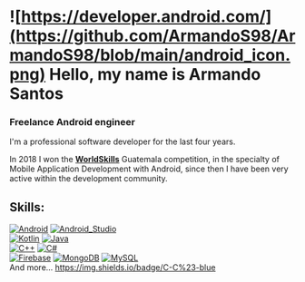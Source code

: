 # ![https://developer.android.com/](https://github.com/ArmandoS98/ArmandoS98/blob/main/android_icon.png) Hello, my name is Armando Santos
### Freelance Android engineer

I'm a professional software developer for the last four years.

In 2018 I won the [**WorldSkills**](https://worldskills.org/) Guatemala competition, in the specialty of Mobile Application Development with Android, since then I have been very active within the development community.


## Skills:
[![Android](https://img.shields.io/badge/Android-3DDC84?style=for-the-badge&logo=android&logoColor=white&labelColor=101010)]()
[![Android_Studio](https://img.shields.io/badge/Android_Studio-3DDC84?style=for-the-badge&logo=android-studio&logoColor=white&labelColor=101010)]()
</br>
[![Kotlin](https://img.shields.io/badge/Kotlin-0095D5?style=for-the-badge&logo=kotlin&logoColor=white&labelColor=101010)]()
[![Java](https://img.shields.io/badge/Java-007396?style=for-the-badge&logo=java&logoColor=white&labelColor=101010)]()
</br>
[![C++](https://img.shields.io/badge/C++-0095D5?style=for-the-badge&logo=c&logoColor=white&labelColor=101010)]()
[![C#](https://img.shields.io/badge/C-C%23-blue)]()
</br>
[![Firebase](https://img.shields.io/badge/Firebase-FFCA28?style=for-the-badge&logo=firebase&logoColor=white&labelColor=101010)]()
[![MongoDB](https://img.shields.io/badge/MongoDB-47A248?style=for-the-badge&logo=mongodb&logoColor=white&labelColor=101010)]()
[![MySQL](https://img.shields.io/badge/MySQL-4479A1?style=for-the-badge&logo=mysql&logoColor=white&labelColor=101010)]()
</br>
And more...
https://img.shields.io/badge/C-C%23-blue